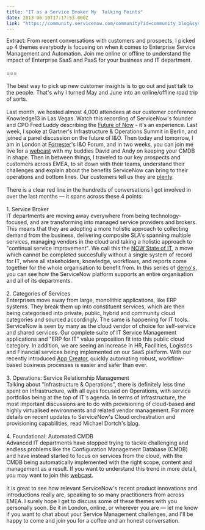 ```yaml
---
title: "IT as a Service Broker My  Talking Points"
date: 2013-06-10T17:17:53.000Z
link: "https://community.servicenow.com/community?id=community_blog&sys_id=8eedaee9dbd0dbc01dcaf3231f961933"
---
```

<p>Extract: From recent conversations with customers and prospects, I picked up 4 themes everybody is focusing on when it comes to Enterprise Service Management and Automation. Join me online or offline to understand the impact of Enterprise SaaS and PaaS for your business and IT department.<br /><br />===<br /><br />The best way to pick up new customer insights is to go out and just talk to the people. That's why I turned May and June into an online/offline road trip of sorts.<br /><br />Last month, we hosted almost 4,000 attendees at our customer conference Knowledge13 in Las Vegas. Watch this recording of ServiceNow's founder and CPO Fred Luddy describing the <a title="w.youtube.com/watch?v=ykEw98WL5Go" href="http://www.youtube.com/watch?v=ykEw98WL5Go" target="blank">Future of Now</a> - it's an experience. Last week, I spoke at Gartner's Infrastructure &amp; Operations Summit in Berlin, and joined a panel discussion on the future of I&amp;O. Then today and tomorrow, I am in London at <a title="w.forrester.com/home#/Forresters+Forum+For+Infrastructure+Operations+Professionals+EMEA/-/E-EVE5179" href="http://www.forrester.com/home#/Forresters+Forum+For+Infrastructure+Operations+Professionals+EMEA/-/E-EVE5179" target="blank">Forrester</a>'s I&amp;O Forum, and in two weeks, you can join me live for a <a title="fo.servicenow.com/LP=1424" href="http://info.servicenow.com/LP=1424" target="blank">webcast</a> with my buddies David and Andy on keeping your CMDB in shape. Then in between things, I traveled to our key prospects and customers across EMEA, to sit down with their teams, understand their challenges and explain about the benefits ServiceNow can bring to their operations and bottom lines. Our customers tell us they are <a title="w.youtube.com/watch?v=Bvy_rGV33O8" href="http://www.youtube.com/watch?v=Bvy_rGV33O8" target="blank">plenty</a>.<br /><br />There is a clear red line in the hundreds of conversations I got involved in over the last months — it spans across these 4 points:<br /><br />1. Service Broker<br />IT departments are moving away everywhere from being technology-focused, and are transforming into managed service providers and brokers. This means that they are adopting a more holistic approach to collecting demand from the business, delivering composite SLA's spanning multiple services, managing vendors in the cloud and taking a holistic approach to "continual service improvement". We call this the <a title="w.youtube.com/watch?v=oDB-V_Fy6t4" href="http://www.youtube.com/watch?v=oDB-V_Fy6t4" target="blank">NOW State of IT</a>, a move which cannot be completed succesfully without a single system of record for IT, where all stakeholders, knowledge, workflows, and reports come together for the whole organisation to benefit from. In this series of <a title="w.youtube.com/watch?v=qAz_BfJmTW4" href="http://www.youtube.com/watch?v=qAz_BfJmTW4" target="blank">demo's</a>, you can see how the ServiceNow platform supports an entire organisation and all of its departments.<br /><br />2. Categories of Services<br />Enterprises move away from large, monolithic applications, like ERP systems. They break them up into constituent services, which are then being categorised into private, public, hybrid and community cloud categories and sourced accordingly. The same is happening for IT tools. ServiceNow is seen by many as the cloud vendor of choice for self-service and shared services. Our complete suite of IT Service Management applications and "ERP for IT" value proposition fit into this public cloud category. In addition, we are seeing an increase in HR, Facilities, Logistics and Financial services being implemented on our SaaS platform. With our recently introduced <a title="mmunity.servicenow.com/blog/dturchin/p90x-so-2012-try-app-creator" href="http://community.servicenow.com/blog/dturchin/p90x-so-2012-try-app-creator" target="blank">App Creator</a>, quickly automating robust, workflow-based business processes is easier and safer than ever.<br /><br />3. Operations: Service Relationship Management<br />Talking about "Infrastructure &amp; Operations", there is definitely less time spent on Infrastructure, with all eyes focused on Operations, with service portfolios being at the top of IT's agenda. In terms of infrastructure, the most important discussions are to do with provisioning of cloud-based and highly virtualised environments and related vendor management. For more details on recent updates to ServiceNow's Cloud orchestration and provisioning capabilities, read Michael Dortch's <a title="mmunity.servicenow.com/blog/michael-dortch/cloud-provisioning-servicenow-consolidation-consumerization-automation-and-orche" href="http://community.servicenow.com/blog/michael-dortch/cloud-provisioning-servicenow-consolidation-consumerization-automation-and-orche" target="blank">blog</a>.<br /><br />4. Foundational: Automated CMDB<br />Advanced IT departments have stopped trying to tackle challenging and endless problems like the Configuration Management Database (CMDB) and have instead started to focus on services from the cloud, with the CMDB being automatically implemented with the right scope, content and management as a result. If you want to understand this trend in more detail, you may want to join this <a title="fo.servicenow.com/LP=1424" href="http://info.servicenow.com/LP=1424" target="blank">webcast</a>.<br /><br />It is great to see how relevant ServiceNow's recent product innovations and introductions really are, speaking to so many practitioners from across EMEA. I surely hope I get to discuss some of these themes with you personally soon. Be it in London, online, or wherever you are — let me know if you want to chat about your Service Management challenges, and I'll be happy to come and join you for a coffee and an honest conversation.</p>